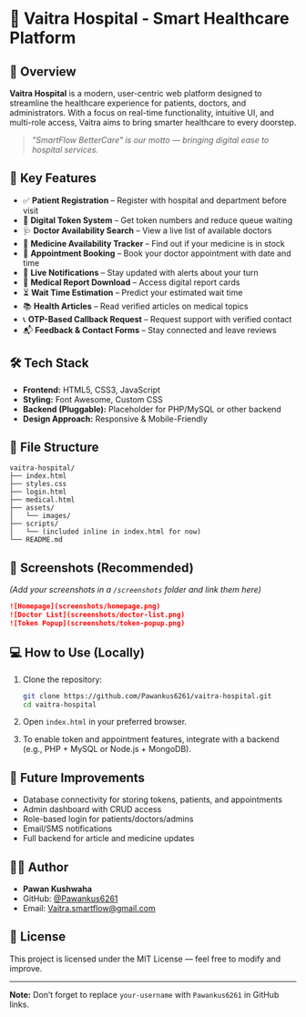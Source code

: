 # 🏥 Vaitra Hospital - Smart Healthcare Platform

## 📖 Overview

**Vaitra Hospital** is a modern, user-centric web platform designed to streamline the healthcare experience for patients, doctors, and administrators. With a focus on real-time functionality, intuitive UI, and multi-role access, Vaitra aims to bring smarter healthcare to every doorstep.

> *"SmartFlow BetterCare" is our motto — bringing digital ease to hospital services.*

## 🚀 Key Features

- ✅ **Patient Registration** – Register with hospital and department before visit  
- 🧾 **Digital Token System** – Get token numbers and reduce queue waiting  
- 🩺 **Doctor Availability Search** – View a live list of available doctors  
- 💊 **Medicine Availability Tracker** – Find out if your medicine is in stock  
- 📅 **Appointment Booking** – Book your doctor appointment with date and time  
- 📢 **Live Notifications** – Stay updated with alerts about your turn  
- 📄 **Medical Report Download** – Access digital report cards  
- ⏳ **Wait Time Estimation** – Predict your estimated wait time  
- 📚 **Health Articles** – Read verified articles on medical topics  
- 📞 **OTP-Based Callback Request** – Request support with verified contact  
- 📬 **Feedback & Contact Forms** – Stay connected and leave reviews

## 🛠️ Tech Stack

- **Frontend:** HTML5, CSS3, JavaScript  
- **Styling:** Font Awesome, Custom CSS  
- **Backend (Pluggable):** Placeholder for PHP/MySQL or other backend  
- **Design Approach:** Responsive & Mobile-Friendly  

## 📂 File Structure

```
vaitra-hospital/
├── index.html
├── styles.css
├── login.html
├── medical.html
├── assets/
│   └── images/
├── scripts/
│   └── (included inline in index.html for now)
└── README.md
```

## 📸 Screenshots (Recommended)

*(Add your screenshots in a `/screenshots` folder and link them here)*

```markdown
![Homepage](screenshots/homepage.png)
![Doctor List](screenshots/doctor-list.png)
![Token Popup](screenshots/token-popup.png)
```

## 💻 How to Use (Locally)

1. Clone the repository:

   ```bash
   git clone https://github.com/Pawankus6261/vaitra-hospital.git
   cd vaitra-hospital
   ```

2. Open `index.html` in your preferred browser.

3. To enable token and appointment features, integrate with a backend (e.g., PHP + MySQL or Node.js + MongoDB).

## 🧪 Future Improvements

- Database connectivity for storing tokens, patients, and appointments  
- Admin dashboard with CRUD access  
- Role-based login for patients/doctors/admins  
- Email/SMS notifications  
- Full backend for article and medicine updates  

## 🙋‍♂️ Author

- **Pawan Kushwaha**  
- GitHub: [@Pawankus6261](https://github.com/Pawankus6261)  
- Email: Vaitra.smartflow@gmail.com

## 📃 License

This project is licensed under the MIT License — feel free to modify and improve.

---

**Note:** Don’t forget to replace `your-username` with `Pawankus6261` in GitHub links.